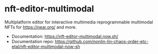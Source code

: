 # nft-editor-multimodal
Multiplatform editor for interactive multimedia reprogrammable multimodal NFTs for https://near.org/ and more.

 * Documentation: https://nft-editor-multimodal.now.sh/
 * Documentation repo: https://github.com/nonlin-lin-chaos-order-etc-etal/nft-editor-multimodal-now-sh
